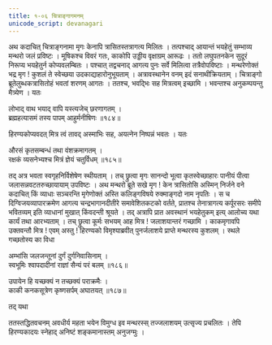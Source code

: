 ```yaml
---
title: १-०६ चित्राङ्गागमनम्
unicode_script: devanagari
---
```


अथ कदाचित् चित्राङ्गनामा मृगः केनापि त्रासितस्तत्रागत्य मिलितः । तत्पश्चाद् आयान्तं भयहेतुं सम्भाव्य मन्थरो जलं प्रविष्टः । मूषिकश्च विवरं गतः, काकोपि उड्डीय वृक्षाग्रम् आरूढः । ततो लघुपतनकेन सुदूरं निरूप्य भयहेतुर्न कोप्यवलम्बितः । पश्चात् तद्वचनाद् आगत्य पुनः सर्वे मिलित्वा तत्रैवोपविष्टाः । मन्थरेणोक्तं भद्र मृग ! कुशलं ते स्वेच्छया उदकाद्याहारोनुभूयताम् । अत्रावस्थानेन वनम् इदं सनाथीक्रियताम् । चित्राङ्गो ब्रूतेलुब्धकत्रासितोहं भवतां शरणम् आगतः । ततश्च, भवद्भिः सह मित्रत्वम् इच्छामि । भवन्तश्च अनुकम्पयन्तु मैत्र्येण । यतः

लोभाद् वाथ भयाद् वापि यस्त्यजेच् छरणागतम् ।  
ब्रह्महत्यासमं तस्य पापम् आहुर्मनीषिणः ॥१८४॥

हिरण्यकोप्यवदत् मित्र त्वं तावद् अस्माभिः सह, अयत्नेन निष्पन्नं भवतः । यतः

औरसं कृतसम्बन्धं तथा वंशक्रमागतम् ।  
रक्षकं व्यसनेभ्यश्च मित्रं ज्ञेयं चतुर्विधम् ॥१८५॥

तद् अत्र भवता स्वगृहनिर्विशेषेण स्थीयताम् । तच् छ्रुत्वा मृगः सानन्दो भूत्वा कृतस्वेच्छाहारः पानीयं पीत्वा जलासन्नवटतरुच्छायायाम् उपविष्टः । अथ मन्थरो ब्रूते सखे मृग ! केन त्रासितोसि अस्मिन् निर्जने वने कदाचित् किं व्याधाः सञ्चरन्ति मृगेणोक्तं अस्ति कलिङ्गविषये रुक्माङ्गदो नाम नृपतिः । स च दिग्विजयव्यापारक्रमेण आगत्य चन्द्रभागानदीतीरे समावेशितकटको वर्तते, प्रातश्च तेनात्रागत्य कर्पूरसरः समीपे भवितव्यम् इति व्याधानां मुखात् किंवदन्ती श्रूयते । तद् अत्रापि प्रात अवस्थानं भयहेतुकम् इत्य् आलोच्य यथा कार्यं तथा आरभ्यताम् । तच् छ्रुत्वा कूर्मः सभयम् आह मित्र ! जलाशयान्तरं गच्छामि । काकमृगावपि उक्तवन्तौ मित्र ! एवम् अस्तु ! हिरण्यको विमृश्याब्रवीत् पुनर्जलाशये प्राप्ते मन्थरस्य कुशलम् । स्थले गच्छतोस्य का विधा

अम्भांसि जलजन्तूनां दुर्गं दुर्गनिवासिनाम् ।  
स्वभूमिः श्वापदादीनां राज्ञां सैन्यं परं बलम् ॥१८६॥

उपायेन हि यच्छक्यं न तच्छक्यं पराक्रमैः ।  
काकी कनकसूत्रेण कृष्णसर्पम् अघातयत् ॥१८७॥

तद् यथा

<div class="js_include" url="../../upakathAH/01-06 karpUratilakO_nAma_hastIkathA/"  newLevelForH1="3" includeTitle="true"> </div>

ततस्तद्धितवचनम् अवधीर्य महता भयेन विमुग्ध इव मन्थरस्स् तज्जलाशयम् उत्सृज्य प्रचलितः । तेपि हिरण्यकादयः स्नेहाद् अनिष्टं शङ्कमानास्तम् अनुजग्मुः ।  
